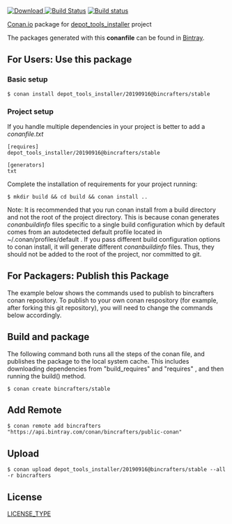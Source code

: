 [ ![Download](https://api.bintray.com/packages/bincrafters/public-conan/depot_tools_installer%3Abincrafters/images/download.svg) ](https://bintray.com/bincrafters/public-conan/depot_tools_installer%3Abincrafters/_latestVersion)
[![Build Status](https://travis-ci.com/bincrafters/conan-depot_tools_installer.svg?branch=stable%2F20190916)](https://travis-ci.com/bincrafters/conan-depot_tools_installer)
[![Build status](https://ci.appveyor.com/api/projects/status/sxs9n6vb8nqa92l5?svg=true)](https://ci.appveyor.com/project/BinCrafters/conan-depot_tools_installer)

[Conan.io](https://conan.io) package for [depot_tools_installer](https://github.com/someauthor/depot_tools_installer) project

The packages generated with this **conanfile** can be found in [Bintray](https://bintray.com/bincrafters/public-conan/depot_tools_installer%3Abincrafters).

## For Users: Use this package

### Basic setup

    $ conan install depot_tools_installer/20190916@bincrafters/stable

### Project setup

If you handle multiple dependencies in your project is better to add a *conanfile.txt*

    [requires]
    depot_tools_installer/20190916@bincrafters/stable

    [generators]
    txt

Complete the installation of requirements for your project running:

    $ mkdir build && cd build && conan install ..

Note: It is recommended that you run conan install from a build directory and not the root of the project directory.  This is because conan generates *conanbuildinfo* files specific to a single build configuration which by default comes from an autodetected default profile located in ~/.conan/profiles/default .  If you pass different build configuration options to conan install, it will generate different *conanbuildinfo* files.  Thus, they should not be added to the root of the project, nor committed to git.

## For Packagers: Publish this Package

The example below shows the commands used to publish to bincrafters conan repository. To publish to your own conan respository (for example, after forking this git repository), you will need to change the commands below accordingly.

## Build and package

The following command both runs all the steps of the conan file, and publishes the package to the local system cache.  This includes downloading dependencies from "build_requires" and "requires" , and then running the build() method.

    $ conan create bincrafters/stable

## Add Remote

    $ conan remote add bincrafters "https://api.bintray.com/conan/bincrafters/public-conan"

## Upload

    $ conan upload depot_tools_installer/20190916@bincrafters/stable --all -r bincrafters

## License
[LICENSE_TYPE](LICENSE)
